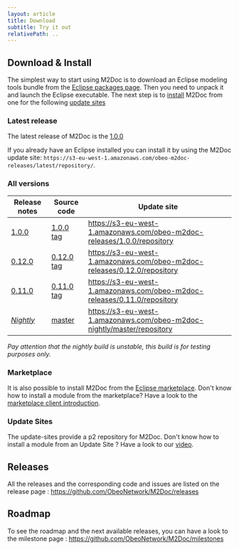 ```yaml
---
layout: article
title: Download
subtitle: Try it out
relativePath: ..
---
```


Download & Install
------------------

The simplest way to start using M2Doc is to download an Eclipse modeling tools bundle from the [Eclipse packages page](https://www.eclipse.org/downloads/eclipse-packages/). Then you need to unpack it and launch the Eclipse executable. The next step is to [install](https://help.eclipse.org/neon/index.jsp?topic=%2Forg.eclipse.platform.doc.user%2Ftasks%2Ftasks-127.htm) M2Doc from one for the following [update sites](https://github.com/ObeoNetwork/M2Doc#download%2d%2dinstallation)

### Latest release

The latest release of M2Doc is the [1.0.0](https://github.com/ObeoNetwork/UML-Designer/releases/latest)

If you already have an Eclipse installed you can install it by using the M2Doc update site:
`https://s3-eu-west-1.amazonaws.com/obeo-m2doc-releases/latest/repository/`.

### All versions

| Release notes                                                                              |Source code                                                              | Update site |
|--------------------------------------------------------------------------------------------|-------------------------------------------------------------------------|-------------|
| <a href="https://github.com/ObeoNetwork/M2Doc/releases/tag/1.0.0">1.0.0</a>  | <a href="https://github.com/ObeoNetwork/M2Doc/tree/1.0.0">1.0.0 tag</a>  | https://s3-eu-west-1.amazonaws.com/obeo-m2doc-releases/1.0.0/repository  |
| <a href="https://github.com/ObeoNetwork/M2Doc/releases/tag/0.12.0">0.12.0</a>| <a href="https://github.com/ObeoNetwork/M2Doc/tree/0.12.0">0.12.0 tag</a>| https://s3-eu-west-1.amazonaws.com/obeo-m2doc-releases/0.12.0/repository |
| <a href="https://github.com/ObeoNetwork/M2Doc/releases/tag/0.11.0">0.11.0</a>| <a href="https://github.com/ObeoNetwork/M2Doc/tree/0.11.0">0.11.0 tag</a>| https://s3-eu-west-1.amazonaws.com/obeo-m2doc-releases/0.11.0/repository |
| <a href="https://github.com/ObeoNetwork/M2Doc/milestones">_Nightly_</a>      | <a href="https://github.com/ObeoNetwork/M2Doc/tree/master">master</a>    | https://s3-eu-west-1.amazonaws.com/obeo-m2doc-nightly/master/repository  |

_Pay attention that the nightly build is unstable, this build is for testing purposes only._

### Marketplace

It is also possible to install M2Doc from the [Eclipse marketplace](http://marketplace.eclipse.org/search/site/M2Doc). Don't know how to install a module from the marketplace? Have a look to the [marketplace client introduction](http://marketplace.eclipse.org/marketplace-client-intro).

### Update Sites

The update-sites provide a p2 repository for M2Doc. Don't know how to install a module from an Update Site ? Have a look to our [video](http://www.youtube.com/watch?v=qYTrO7THer0).

Releases
--------

All the releases and the corresponding code and issues are listed on the release page :
<https://github.com/ObeoNetwork/M2Doc/releases>

Roadmap
-------

To see the roadmap and the next available releases, you can have a look to the milestone page : <https://github.com/ObeoNetwork/M2Doc/milestones>


